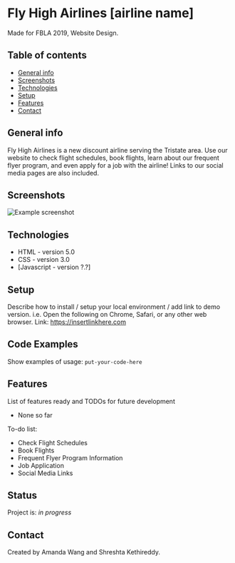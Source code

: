 # Fly High Airlines [airline name]
Made for FBLA 2019, Website Design. 
 
## Table of contents
* [General info](#general-info)
* [Screenshots](#screenshots)
* [Technologies](#technologies)
* [Setup](#setup)
* [Features](#features)
* [Contact](#contact)
 
## General info
Fly High Airlines is a new discount airline serving the Tristate area. Use our website to check flight schedules, book flights, learn about our frequent flyer program, and even apply for a job with the airline! Links to our social media pages are also included.
 
## Screenshots
![Example screenshot](./img/screenshot.png)
 
## Technologies
* HTML - version 5.0
* CSS - version 3.0
* [Javascript - version ?.?]
 
## Setup
Describe how to install / setup your local environment / add link to demo version.
i.e. Open the following on Chrome, Safari, or any other web browser. 
     Link: https://insertlinkhere.com
 
## Code Examples
Show examples of usage:
`put-your-code-here`
 
## Features
List of features ready and TODOs for future development
* None so far
 
To-do list:
* Check Flight Schedules
* Book Flights
* Frequent Flyer Program Information
* Job Application
* Social Media Links
 
## Status
Project is: _in progress_
 
## Contact
Created by Amanda Wang and Shreshta Kethireddy. 
 
